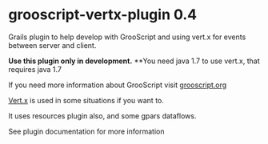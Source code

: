 grooscript-vertx-plugin 0.4
===========================

Grails plugin to help develop with GrooScript and using vert.x for events between server and client.

**Use this plugin only in development.**
**You need java 1.7 to use vert.x, that requires java 1.7

If you need more information about GrooScript visit [grooscript.org](http://grooscript.org)

[Vert.x](http://vertx.io) is used in some situations if you want to.

It uses resources plugin also, and some gpars dataflows.

See plugin documentation for more information